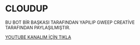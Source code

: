 # CLOUDUP
BU BOT BİR BAŞKASI TARAFINDAN YAPILIP GWEEP CREATİVE TARAFINDAN PAYLAŞILMIŞTIR.

[YOUTUBE KANALIM İÇİN TIKLA](https://youtube.com/GweepCreativeOfficial)
